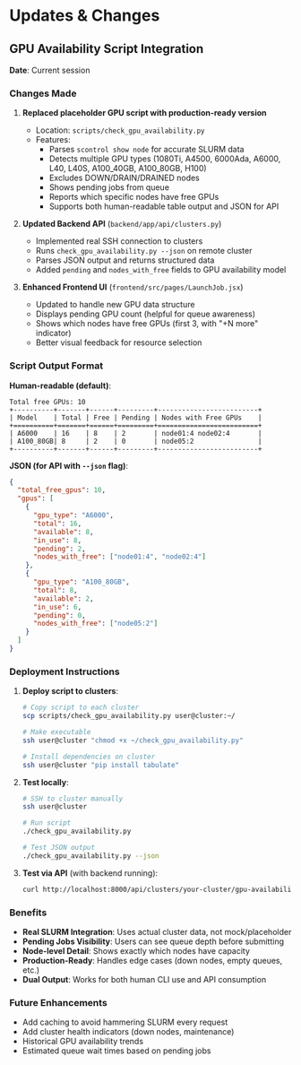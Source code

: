 # Updates & Changes

## GPU Availability Script Integration

**Date**: Current session

### Changes Made

1. **Replaced placeholder GPU script with production-ready version**
   - Location: `scripts/check_gpu_availability.py`
   - Features:
     - Parses `scontrol show node` for accurate SLURM data
     - Detects multiple GPU types (1080Ti, A4500, 6000Ada, A6000, L40, L40S, A100_40GB, A100_80GB, H100)
     - Excludes DOWN/DRAIN/DRAINED nodes
     - Shows pending jobs from queue
     - Reports which specific nodes have free GPUs
     - Supports both human-readable table output and JSON for API

2. **Updated Backend API** (`backend/app/api/clusters.py`)
   - Implemented real SSH connection to clusters
   - Runs `check_gpu_availability.py --json` on remote cluster
   - Parses JSON output and returns structured data
   - Added `pending` and `nodes_with_free` fields to GPU availability model

3. **Enhanced Frontend UI** (`frontend/src/pages/LaunchJob.jsx`)
   - Updated to handle new GPU data structure
   - Displays pending GPU count (helpful for queue awareness)
   - Shows which nodes have free GPUs (first 3, with "+N more" indicator)
   - Better visual feedback for resource selection

### Script Output Format

**Human-readable (default)**:
```
Total free GPUs: 10
+----------+-------+------+---------+-------------------------+
| Model    | Total | Free | Pending | Nodes with Free GPUs    |
+==========+=======+======+=========+=========================+
| A6000    | 16    | 8    | 2       | node01:4 node02:4       |
| A100_80GB| 8     | 2    | 0       | node05:2                |
+----------+-------+------+---------+-------------------------+
```

**JSON (for API with `--json` flag)**:
```json
{
  "total_free_gpus": 10,
  "gpus": [
    {
      "gpu_type": "A6000",
      "total": 16,
      "available": 8,
      "in_use": 8,
      "pending": 2,
      "nodes_with_free": ["node01:4", "node02:4"]
    },
    {
      "gpu_type": "A100_80GB",
      "total": 8,
      "available": 2,
      "in_use": 6,
      "pending": 0,
      "nodes_with_free": ["node05:2"]
    }
  ]
}
```

### Deployment Instructions

1. **Deploy script to clusters**:
   ```bash
   # Copy script to each cluster
   scp scripts/check_gpu_availability.py user@cluster:~/

   # Make executable
   ssh user@cluster "chmod +x ~/check_gpu_availability.py"

   # Install dependencies on cluster
   ssh user@cluster "pip install tabulate"
   ```

2. **Test locally**:
   ```bash
   # SSH to cluster manually
   ssh user@cluster

   # Run script
   ./check_gpu_availability.py

   # Test JSON output
   ./check_gpu_availability.py --json
   ```

3. **Test via API** (with backend running):
   ```bash
   curl http://localhost:8000/api/clusters/your-cluster/gpu-availability
   ```

### Benefits

- **Real SLURM Integration**: Uses actual cluster data, not mock/placeholder
- **Pending Jobs Visibility**: Users can see queue depth before submitting
- **Node-level Detail**: Shows exactly which nodes have capacity
- **Production-Ready**: Handles edge cases (down nodes, empty queues, etc.)
- **Dual Output**: Works for both human CLI use and API consumption

### Future Enhancements

- Add caching to avoid hammering SLURM every request
- Add cluster health indicators (down nodes, maintenance)
- Historical GPU availability trends
- Estimated queue wait times based on pending jobs
